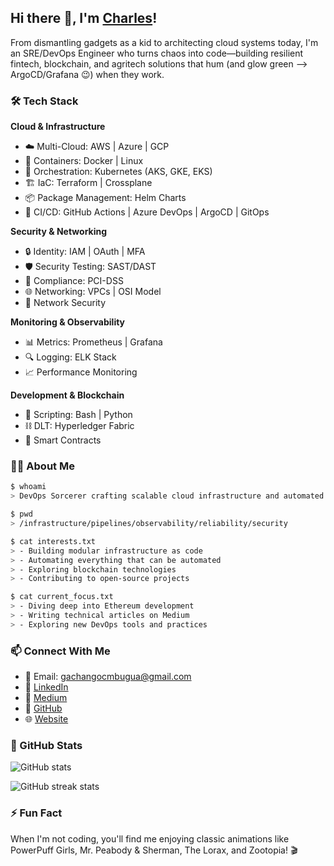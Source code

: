 ## Hi there 👋, I'm <a href="https://ledgerndary.co/" target="_blank">Charles</a>!

From dismantling gadgets as a kid to architecting cloud systems today, I'm an SRE/DevOps Engineer who turns chaos into code—building resilient fintech, blockchain, and agritech solutions that hum (and glow green --> ArgoCD/Grafana 😉) when they work.

### 🛠 Tech Stack

**Cloud & Infrastructure**
- ☁️ Multi-Cloud: AWS | Azure | GCP
- 🚢 Containers: Docker | Linux
- 🎡 Orchestration: Kubernetes (AKS, GKE, EKS)
- 🏗️ IaC: Terraform | Crossplane
- 📦 Package Management: Helm Charts
- 🔄 CI/CD: GitHub Actions | Azure DevOps | ArgoCD | GitOps

**Security & Networking**
- 🔒 Identity: IAM | OAuth | MFA
- 🛡️ Security Testing: SAST/DAST
- 🏢 Compliance: PCI-DSS
- 🌐 Networking: VPCs | OSI Model
- 🔐 Network Security

**Monitoring & Observability**
- 📊 Metrics: Prometheus | Grafana
- 🔍 Logging: ELK Stack
- 📈 Performance Monitoring

**Development & Blockchain**
- 🐧 Scripting: Bash | Python
- ⛓️ DLT: Hyperledger Fabric
- 🔗 Smart Contracts

### 🧙‍♂️ About Me

```bash
$ whoami
> DevOps Sorcerer crafting scalable cloud infrastructure and automated pipelines

$ pwd
> /infrastructure/pipelines/observability/reliability/security

$ cat interests.txt
> - Building modular infrastructure as code
> - Automating everything that can be automated
> - Exploring blockchain technologies
> - Contributing to open-source projects

$ cat current_focus.txt
> - Diving deep into Ethereum development
> - Writing technical articles on Medium
> - Exploring new DevOps tools and practices
```

### 📫 Connect With Me
- 📧 Email: gachangocmbugua@gmail.com
- 💼 <a href="https://www.linkedin.com/in/charles-mbugua-b7525ba5/" target="_blank">LinkedIn</a>
- 📝 <a href="https://medium.com/@gachango" target="_blank">Medium</a>
- 🐙 <a href="https://github.com/CharlesGM" target="_blank">GitHub</a>
- 🌐 <a href="https://ledgerndary.co/" target="_blank">Website</a>

### 🎯 GitHub Stats

![GitHub stats](https://github-readme-stats.vercel.app/api?username=CharlesGM&show_icons=true&theme=dracula)  

![GitHub streak stats](https://streak-stats.demolab.com/?user=CharlesGM&theme=dracula)  

### ⚡ Fun Fact
When I'm not coding, you'll find me enjoying classic animations like PowerPuff Girls, Mr. Peabody & Sherman, The Lorax, and Zootopia! 🎬


